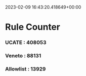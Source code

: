 2023-02-09 16:43:20.418649+00:00
# Rule Counter 
 ### UCATE : 408053

 ### Veneto : 88131

 ### Allowlist : 13929